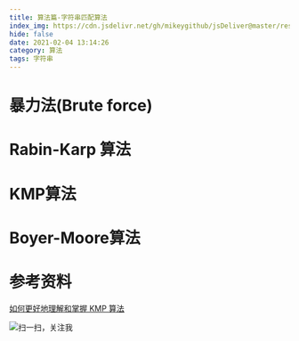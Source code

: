 ```yaml
---
title: 算法篇-字符串匹配算法
index_img: https://cdn.jsdelivr.net/gh/mikeygithub/jsDeliver@master/resource/img/string-mach.png
hide: false
date: 2021-02-04 13:14:26
category: 算法
tags: 字符串
---
```


# 暴力法(Brute force)

# Rabin-Karp 算法

# KMP算法

# Boyer-Moore算法

# 参考资料

[如何更好地理解和掌握 KMP 算法](https://www.zhihu.com/question/21923021/answer/1032665486)<br/>


![扫一扫，关注我](https://cdn.jsdelivr.net/gh/mikeygithub/jsDeliver@master/resource/img/wechat.jpg)